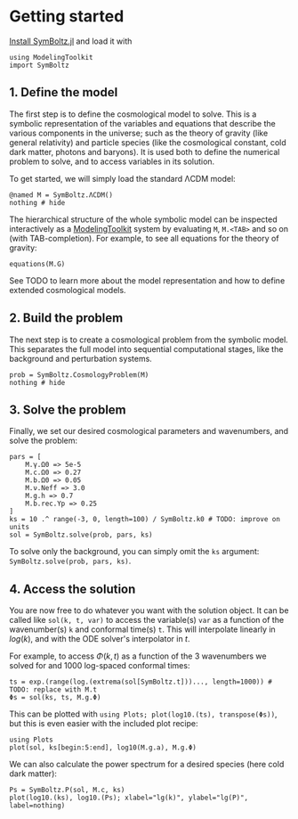 # Getting started

[Install SymBoltz.jl](@ref "Installation") and load it with
```@example 1
using ModelingToolkit
import SymBoltz
``` 

## 1. Define the model

The first step is to define the cosmological model to solve.
This is a symbolic representation of the variables and equations that describe the various components in the universe; such as the theory of gravity (like general relativity) and particle species (like the cosmological constant, cold dark matter, photons and baryons).
It is used both to define the numerical problem to solve, and to access variables in its solution.

To get started, we will simply load the standard ΛCDM model:
```@example 1
@named M = SymBoltz.ΛCDM()
nothing # hide
```

The hierarchical structure of the whole symbolic model can be inspected interactively as a [ModelingToolkit](https://docs.sciml.ai/ModelingToolkit) system by evaluating `M`, `M.<TAB>` and so on (with TAB-completion).
For example, to see all equations for the theory of gravity:
```@example 1
equations(M.G)
```

See TODO to learn more about the model representation and how to define extended cosmological models.

## 2. Build the problem

The next step is to create a cosmological problem from the symbolic model.
This separates the full model into sequential computational stages, like the background and perturbation systems.

```@example 1
prob = SymBoltz.CosmologyProblem(M)
nothing # hide
```

## 3. Solve the problem

Finally, we set our desired cosmological parameters and wavenumbers, and solve the problem:
```@example 1
pars = [
    M.γ.Ω0 => 5e-5
    M.c.Ω0 => 0.27
    M.b.Ω0 => 0.05
    M.ν.Neff => 3.0
    M.g.h => 0.7
    M.b.rec.Yp => 0.25
]
ks = 10 .^ range(-3, 0, length=100) / SymBoltz.k0 # TODO: improve on units
sol = SymBoltz.solve(prob, pars, ks)
```

To solve only the background, you can simply omit the `ks` argument: `SymBoltz.solve(prob, pars, ks)`.

## 4. Access the solution

You are now free to do whatever you want with the solution object.
It can be called like `sol(k, t, var)` to access the variable(s) `var` as a function of the wavenumber(s) `k` and conformal time(s) `t`.
This will interpolate linearly in $log(k)$, and with the ODE solver's interpolator in $t$.

For example, to access $\Phi(k,t)$ as a function of the 3 wavenumbers we solved for and 1000 log-spaced conformal times:
```@example 1
ts = exp.(range(log.(extrema(sol[SymBoltz.t]))..., length=1000)) # TODO: replace with M.t
Φs = sol(ks, ts, M.g.Φ)
```

This can be plotted with `using Plots; plot(log10.(ts), transpose(Φs))`, but this is even easier with the included plot recipe:
```@example 1
using Plots
plot(sol, ks[begin:5:end], log10(M.g.a), M.g.Φ)
```

We can also calculate the power spectrum for a desired species (here cold dark matter):
```@example 1
Ps = SymBoltz.P(sol, M.c, ks)
plot(log10.(ks), log10.(Ps); xlabel="lg(k)", ylabel="lg(P)", label=nothing)
```